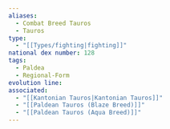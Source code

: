 ```yaml
---
aliases:
  - Combat Breed Tauros
  - Tauros
type:
  - "[[Types/fighting|fighting]]"
national dex number: 128
tags:
  - Paldea
  - Regional-Form
evolution line: 
associated:
  - "[[Kantonian Tauros|Kantonian Tauros]]"
  - "[[Paldean Tauros (Blaze Breed)]]"
  - "[[Paldean Tauros (Aqua Breed)]]"
---
```

